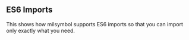 ## ES6 Imports

This shows how milsymbol supports ES6 imports so that you can import only exactly what you need.